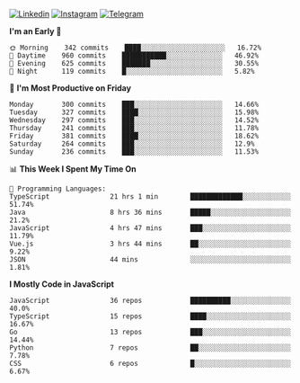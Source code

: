 [![Linkedin](https://img.shields.io/badge/-Archie-blue?style=flat-square&labelColor=gray&logo=Linkedin&logoColor=white&link=https://www.linkedin.com/in/archisdi)](https://www.linkedin.com/in/archisdi)
[![Instagram](https://img.shields.io/badge/-@archisdi-orange?style=flat-square&labelColor=gray&logo=Instagram&logoColor=white&link=https://www.instagram.com/archisdi)](https://www.instagram.com/archisdi)
[![Telegram](https://img.shields.io/badge/-aai-informational?style=flat-square&labelColor=gray&logo=telegram&logoColor=white&link=https://t.me/archisdi)](https://t.me/archisdi)

<!--START_SECTION:waka-->
**I'm an Early 🐤** 

```text
🌞 Morning    342 commits    ████░░░░░░░░░░░░░░░░░░░░░   16.72% 
🌆 Daytime    960 commits    ███████████░░░░░░░░░░░░░░   46.92% 
🌃 Evening    625 commits    ███████░░░░░░░░░░░░░░░░░░   30.55% 
🌙 Night      119 commits    █░░░░░░░░░░░░░░░░░░░░░░░░   5.82%

```
📅 **I'm Most Productive on Friday** 

```text
Monday       300 commits    ███░░░░░░░░░░░░░░░░░░░░░░   14.66% 
Tuesday      327 commits    ████░░░░░░░░░░░░░░░░░░░░░   15.98% 
Wednesday    297 commits    ███░░░░░░░░░░░░░░░░░░░░░░   14.52% 
Thursday     241 commits    ███░░░░░░░░░░░░░░░░░░░░░░   11.78% 
Friday       381 commits    ████░░░░░░░░░░░░░░░░░░░░░   18.62% 
Saturday     264 commits    ███░░░░░░░░░░░░░░░░░░░░░░   12.9% 
Sunday       236 commits    ███░░░░░░░░░░░░░░░░░░░░░░   11.53%

```


📊 **This Week I Spent My Time On** 

```text
💬 Programming Languages: 
TypeScript               21 hrs 1 min        █████████████░░░░░░░░░░░░   51.74% 
Java                     8 hrs 36 mins       █████░░░░░░░░░░░░░░░░░░░░   21.2% 
JavaScript               4 hrs 47 mins       ███░░░░░░░░░░░░░░░░░░░░░░   11.79% 
Vue.js                   3 hrs 44 mins       ██░░░░░░░░░░░░░░░░░░░░░░░   9.22% 
JSON                     44 mins             ░░░░░░░░░░░░░░░░░░░░░░░░░   1.81%

```

**I Mostly Code in JavaScript** 

```text
JavaScript               36 repos            ██████████░░░░░░░░░░░░░░░   40.0% 
TypeScript               15 repos            ████░░░░░░░░░░░░░░░░░░░░░   16.67% 
Go                       13 repos            ███░░░░░░░░░░░░░░░░░░░░░░   14.44% 
Python                   7 repos             ██░░░░░░░░░░░░░░░░░░░░░░░   7.78% 
CSS                      6 repos             █░░░░░░░░░░░░░░░░░░░░░░░░   6.67%

```



<!--END_SECTION:waka-->